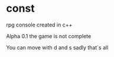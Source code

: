 # const
rpg console created in c++

Alpha 0.1 the game is not complete

You can move with d and s sadly that´s all
